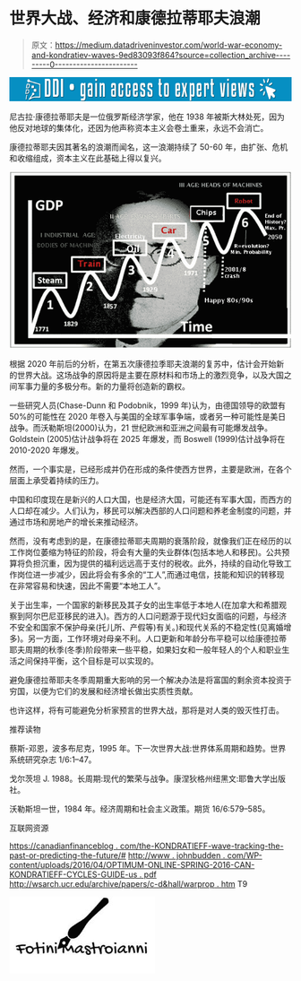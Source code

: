 # 世界大战、经济和康德拉蒂耶夫浪潮

> 原文：<https://medium.datadriveninvestor.com/world-war-economy-and-kondratiev-waves-9ed83093f864?source=collection_archive---------0----------------------->

[![](img/af4a44963d913f749ed5b41aa15e4237.png)](http://www.track.datadriveninvestor.com/1B9E)

尼古拉·康德拉蒂耶夫是一位俄罗斯经济学家，他在 1938 年被斯大林处死，因为他反对地球的集体化，还因为他声称资本主义会卷土重来，永远不会消亡。

康德拉蒂耶夫因其著名的浪潮而闻名，这一浪潮持续了 50-60 年，由扩张、危机和收缩组成，资本主义在此基础上得以复兴。

![](img/26fa0fd0a5c270e579ba8d30a68bc0d4.png)

根据 2020 年前后的分析，在第五次康德拉季耶夫浪潮的复苏中，估计会开始新的世界大战。这场战争的原因将是主要在原材料和市场上的激烈竞争，以及大国之间军事力量的多极分布。新的力量将创造新的霸权。

一些研究人员(Chase-Dunn 和 Podobnik，1999 年)认为，由德国领导的欧盟有 50%的可能性在 2020 年卷入与美国的全球军事争端，或者另一种可能性是美日战争。而沃勒斯坦(2000)认为，21 世纪欧洲和亚洲之间最有可能爆发战争。Goldstein (2005)估计战争将在 2025 年爆发，而 Boswell (1999)估计战争将在 2010-2020 年爆发。

然而，一个事实是，已经形成并仍在形成的条件使西方世界，主要是欧洲，在各个层面上承受着持续的压力。

中国和印度现在是新兴的人口大国，也是经济大国，可能还有军事大国，而西方的人口却在减少。人们认为，移民可以解决西部的人口问题和养老金制度的问题，并通过市场和房地产的增长来推动经济。

然而，没有考虑到的是，在康德拉蒂耶夫周期的衰落阶段，就像我们正在经历的以工作岗位萎缩为特征的阶段，将会有大量的失业群体(包括本地人和移民)。公共预算将负担沉重，因为提供的福利远远高于支付的税收。此外，持续的自动化导致工作岗位进一步减少，因此将会有多余的“工人”,而通过电信，技能和知识的转移现在非常容易和快速，因此不需要“本地工人”。

关于出生率，一个国家的新移民及其子女的出生率低于本地人(在加拿大和希腊观察到阿尔巴尼亚移民的进入)。西方的人口问题源于现代妇女面临的问题，与经济不安全和国家不保护母亲(托儿所、产假等)有关。)和现代关系的不稳定性(见离婚增多)。另一方面，工作环境对母亲不利。人口更新和年龄分布平稳可以给康德拉蒂耶夫周期的秋季(冬季)阶段带来一些平稳，如果妇女和一般年轻人的个人和职业生活之间保持平衡，这个目标是可以实现的。

避免康德拉蒂耶夫冬季周期重大影响的另一个解决办法是将富国的剩余资本投资于穷国，以便为它们的发展和经济增长做出实质性贡献。

也许这样，将有可能避免分析家预言的世界大战，那将是对人类的毁灭性打击。

推荐读物

蔡斯-邓恩，波多布尼克，1995 年。下一次世界大战:世界体系周期和趋势。世界系统研究杂志 1/6:1–47。

戈尔茨坦 J. 1988。长周期:现代的繁荣与战争。康涅狄格州纽黑文:耶鲁大学出版社。

沃勒斯坦一世，1984 年。经济周期和社会主义政策。期货 16/6:579–585。

互联网资源

[https://canadianfinanceblog . com/the-KONDRATIEFF-wave-tracking-the-past-or-predicting-the-future/#](https://canadianfinanceblog.com/the-kondratieff-wave-tracking-the-past-or-predicting-the-future/)
[http://www . johnbudden . com/WP-content/uploads/2016/04/OPTIMUM-ONLINE-SPRING-2016-CAN-KONDRATIEFF-CYCLES-GUIDE-us . pdf](http://www.johnbudden.com/wp-content/uploads/2016/04/OPTIMUM-ONLINE-SPRING-2016-CAN-KONDRATIEFF-CYCLES-GUIDE-US.pdf)
[http://wsarch.ucr.edu/archive/papers/c-d&hall/warprop . htm](http://wsarch.ucr.edu/archive/papers/c-d&hall/warprop.htm)
T9

![](img/0268293042543620f2763540b46bcabb.png)